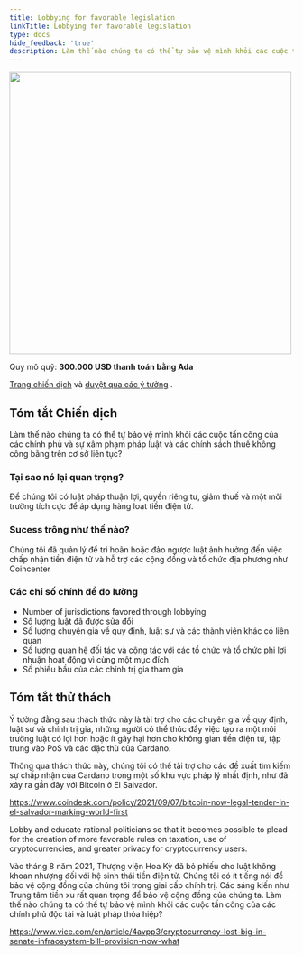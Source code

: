 ```yaml
---
title: Lobbying for favorable legislation
linkTitle: Lobbying for favorable legislation
type: docs
hide_feedback: 'true'
description: Làm thế nào chúng ta có thể tự bảo vệ mình khỏi các cuộc tấn công của các chính phủ và sự xâm phạm pháp luật và các chính sách thuế không công bằng trên cơ sở liên tục?
---
```


<img src="https://cardano.ideascale.com/community-library/accounts/93/936143/Public/14-Lobbying-for-favorable-legislation-38d3c1.png" style="width:500px;height500px">

Quy mô quỹ: **300.000 USD thanh toán bằng Ada**

[Trang chiến dịch](https://cardano.ideascale.com/c/idea/381094) và [duyệt qua các ý tưởng](https://cardano.ideascale.com/c/campaigns/26446/stage/all/ideas/unspecified) .

## Tóm tắt Chiến dịch

Làm thế nào chúng ta có thể tự bảo vệ mình khỏi các cuộc tấn công của các chính phủ và sự xâm phạm pháp luật và các chính sách thuế không công bằng trên cơ sở liên tục?

### Tại sao nó lại quan trọng?

Để chúng tôi có luật pháp thuận lợi, quyền riêng tư, giảm thuế và một môi trường tích cực để áp dụng hàng loạt tiền điện tử.

### Sucess trông như thế nào?

Chúng tôi đã quản lý để trì hoãn hoặc đảo ngược luật ảnh hưởng đến việc chấp nhận tiền điện tử và hỗ trợ các cộng đồng và tổ chức địa phương như Coincenter

### Các chỉ số chính để đo lường

- Number of jurisdictions favored through lobbying
- Số lượng luật đã được sửa đổi
- Số lượng chuyên gia về quy định, luật sư và các thành viên khác có liên quan
- Số lượng quan hệ đối tác và cộng tác với các tổ chức và tổ chức phi lợi nhuận hoạt động vì cùng một mục đích
- Số phiếu bầu của các chính trị gia tham gia

## Tóm tắt thử thách

Ý tưởng đằng sau thách thức này là tài trợ cho các chuyên gia về quy định, luật sư và chính trị gia, những người có thể thúc đẩy việc tạo ra một môi trường luật có lợi hơn hoặc ít gây hại hơn cho không gian tiền điện tử, tập trung vào PoS và các đặc thù của Cardano.

Thông qua thách thức này, chúng tôi có thể tài trợ cho các đề xuất tìm kiếm sự chấp nhận của Cardano trong một số khu vực pháp lý nhất định, như đã xảy ra gần đây với Bitcoin ở El Salvador.

https://www.coindesk.com/policy/2021/09/07/bitcoin-now-legal-tender-in-el-salvador-marking-world-first

Lobby and educate rational politicians so that it becomes possible to plead for the creation of more favorable rules on taxation, use of cryptocurrencies, and greater privacy for cryptocurrency users.

Vào tháng 8 năm 2021, Thượng viện Hoa Kỳ đã bỏ phiếu cho luật không khoan nhượng đối với hệ sinh thái tiền điện tử. Chúng tôi có ít tiếng nói để bảo vệ cộng đồng của chúng tôi trong giai cấp chính trị. Các sáng kiến như Trung tâm tiền xu rất quan trọng để bảo vệ cộng đồng của chúng ta. Làm thế nào chúng ta có thể tự bảo vệ mình khỏi các cuộc tấn công của các chính phủ độc tài và luật pháp thỏa hiệp?

https://www.vice.com/en/article/4avpp3/cryptocurrency-lost-big-in-senate-infraosystem-bill-provision-now-what
